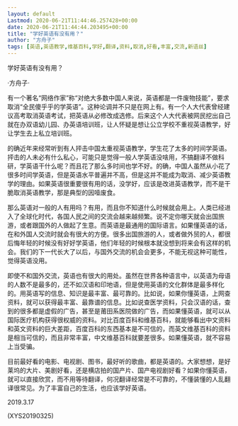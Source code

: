 ```yaml
---
layout: default
Lastmod: 2020-06-21T11:44:46.257428+00:00
date: 2020-06-21T11:44:44.203495+00:00
title: "学好英语有没有用？"
author: "方舟子"
tags: [英语,英语教学,维基百科,学好,翻译,资料,取消,好看,丰富,交流,新语丝]
---
```


学好英语有没有用？

·方舟子·

有一个著名“网络作家”称“对绝大多数中国人来说，英语都是一件废物技能”，要求取消“全民傻乎乎的学英语”。这种论调并不只是在网上有。有一个人大代表曾经建议高考取消英语考试，把英语从必修改成选修。后来这个人大代表被网民挖出自己就在办双语幼儿园、办英语培训班，让人怀疑是想让公立学校不重视英语教学，好让学生去上私立培训班。

的确近年来经常听到有人抨击中国太重视英语教学，学生花了太多的时间学英语。抨击的人未必有什么私心，可能只是觉得一般人学英语没啥用，不搞翻译不做科研，学英语干什么呢？而且花了那么多时间也学不好。的确，中国人虽然从小花了很多时间学英语，但是英语水平普遍并不高，但是这并不能成为取消、减少英语教学的理由。如果英语很重要很有用的话，没学好，应该是改进英语教学，而不是干脆取消英语教学，那是典型的因噎废食。

那么英语对一般的人有用吗？有用，而且你不知道什么时候就会用上。人类已经进入了全球化时代，各国人民之间的交流会越来越频繁。说不定你哪天就会出国旅游，或者跟国外的人做起了生意。而英语是最通用的国际语言。如果懂英语的话，在和外国人交流时就会有很大的方便。很多出国旅游的人，或者做外贸的人，都很后悔年轻的时候没有好好学英语，他们年轻的时候根本就没想到将来会有这样的机会。我们的下一代长大了以后，与国外交流的机会会更多，不能无视这种可能性，觉得英语没用。

即使不和国外交流，英语也有很大的用处。虽然在世界各种语言中，以英语为母语的人数不是最多的，还不如汉语和印地语，但是使用英语的文化群体是最多样化的。用英语写的信息、知识是最丰富、最可靠的。比如说，如果你懂英语，上网查资料，就可以获得最丰富、最靠谱的信息。比如说查医学资料，只会汉语的话，查到的很多都是虚假的广告，甚至是莆田系医院做的广告，而如果懂英语，就可以从国际医疗机构获得很权威的资料。对比百度百科和维基百科，就能够看出中文资料和英文资料的巨大差距，百度百科的东西基本是不可信的，而英文维基百科的资料是相当可信的，而且非常丰富，中文维基百科就要差很多。如果懂英语，就不容易上当受骗。

目前最好看的电影、电视剧、图书，最好听的歌曲，都是英语的。大家想想，是好莱坞的大片、美剧好看，还是横店拍的国产片、国产电视剧好看？如果你懂英语，就可以直接欣赏，而不用等待翻译，何况翻译经常是不可靠的，不懂装懂的人乱翻译很常见。为了丰富自己的生活，也应该学好英语。

2019.3.17

(XYS20190325)

